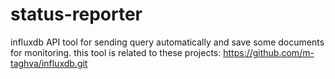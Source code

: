 # status-reporter
influxdb API tool for sending query automatically and save some documents for monitoring. 
this tool is related to these projects: https://github.com/m-taghva/influxdb.git

